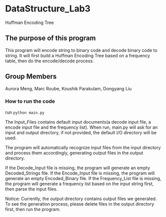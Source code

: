 # DataStructure_Lab3
Huffman Encoding Tree

## The purpose of this program
This program will encode string to binary code and decode binary code to string. It will first build a Huffman Encoding Tree based on a frequency table, then do the encode/decode process.

## Group Members
Aurora Meng, Marc Roube, Koushik Parakulam, Dongyang Liu

### How to run the code
run `python main.py`

The Input_Files contains default input documents(a decode input file, a encode input file and the frequency list). When run, main.py will ask for an input and output directory, if not provided, the default I/O directory will be used.

The program will automatically recognize input files from the input directory and process them accordingly, generating output files in the output directory.

If the Decode_Input file is missing, the program will generate an empty Decoded_Strings file.
If the Encode_Input file is missing, the program will generate an empty Encoded_Binary file.
If the Frequency_List file is missing, the program will generate a frequency list based on the input string first, then parse the input files.

Notice: Currently, the output directory contains output files we generated. To see the generation process, please delete files in the output directory first, then run the program. 
